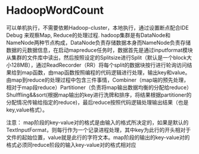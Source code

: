 # HadoopWordCount

可以单机执行，不需要依赖Hadoop-cluster，本地执行，通过设置断点配合IDE Debug 来观察Map, Reduce的处理过程.
hadoop集群是有DataNode和NameNode两种节点构成，DataNode负责存储数据本身而NameNode负责存储数据的元数据信息，在启动mapreduce任务时，数据首先是通过inputformat模块从集群的文件库中读出，然后按照设定的Splitsize进行Split（默认是一个block大小128MB），通过ReadRecorder（RR）将每个split的数据块按行进行轮询访问结果给到map函数，由map函数按照编程的代码逻辑进行处理，输出key和value。由map到reduce的处理过程中包含三件事情，Combiner（map端的预先处理，相对于map段reduce）Partitioner（负责将map输出数据均衡的分配给reduce）Shulffling&&sort(根据map输出的key进行洗牌和排序，将结果根据partitioner的分配情况传输给指定的reduce)，最后reduce按照代码逻辑处理输出结果（也是key,value格式）。

注意：
map阶段的key-value对的格式是由输入的格式所决定的，如果是默认的TextInputFormat，则每行作为一个记录进程处理，其中key为此行的开头相对于文件的起始位置，value就是此行的字符文本。map阶段的输出的key-value对的格式必须同reduce阶段的输入key-value对的格式相对应